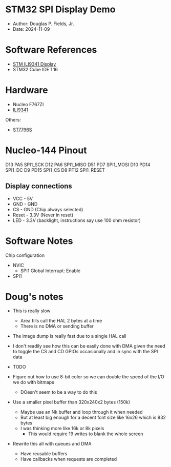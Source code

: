 # STM32 SPI Display Demo

* Author: Douglas P. Fields, Jr.
* Date: 2024-11-09

# Software References

* [STM ILI9341 Display](https://github.com/afiskon/stm32-ili9341?tab=readme-ov-file)
* STM32 Cube IDE 1.16

# Hardware

* Nucleo F767ZI
* [ILI9341](https://www.pjrc.com/store/display_ili9341_touch.html)

Others:

* [ST7796S](http://www.lcdwiki.com/4.0inch_SPI_Module_ST7796)

# Nucleo-144 Pinout

D13 PA5  SPI1_SCK
D12 PA6  SPI1_MISO
D51 PD7  SPI1_MOSI
D10 PD14 SPI1_DC
D9  PD15 SPI1_CS
D8  PF12 SPI1_RESET

## Display connections

* VCC - 5V
* GND - GND
* CS - GND (Chip always selected)
* Reset - 3.3V (Never in reset)
* LED - 3.3V (backlight, instructions say use 100 ohm resistor)

# Software Notes

Chip configuration
* NVIC
  * SPI1 Global Interrupt: Enable
* SPI1

# Doug's notes

* This is really slow
  * Area fills call the HAL 2 bytes at a time
  * There is no DMA or sending buffer
* The image dump is really fast due to a single HAL call
* I don't readily see how this can be easily done with DMA
  given the need to toggle the CS and CD GPIOs occasionally
  and in sync with the SPI data  
  
  
* TODO

* Figure out how to use 8-bit color so we can double the speed
  of the I/O we do with bitmaps
  * DOesn't seem to be a way to do this
* Use a smaller pixel buffer than 320x240x2 bytes (150k)
  * Maybe use an Nk buffer and loop through it when needed
  * But at least big enough for a decent font size like 16x26
    which is 832 bytes
  * I was thinking more like 16k or 8k pixels
    * This would require 19 writes to blank the whole screen
* Rewrite this all with queues and DMA
  * Have reusable buffers
  * Have callbacks when requests are completed